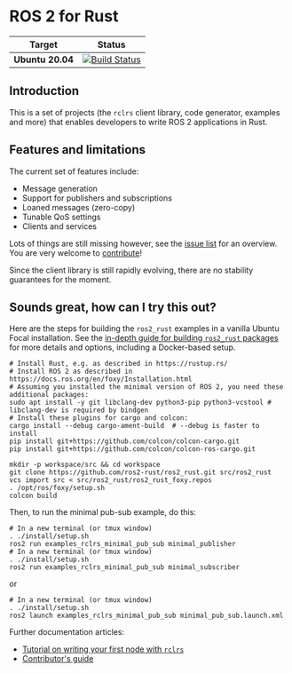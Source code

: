 ROS 2 for Rust
==============

| Target | Status |
|----------|--------|
| **Ubuntu 20.04** | [![Build Status](https://github.com/ros2-rust/ros2_rust/actions/workflows/rust.yml/badge.svg?branch=main)](https://github.com/ros2-rust/ros2_rust/actions/workflows/rust.yml?branch=main) |

Introduction
------------

This is a set of projects (the `rclrs` client library, code generator, examples and more) that
enables developers to write ROS 2 applications in Rust.

Features and limitations
------------------------

The current set of features include:
- Message generation
- Support for publishers and subscriptions
- Loaned messages (zero-copy)
- Tunable QoS settings
- Clients and services

Lots of things are still missing however, see the [issue list](https://github.com/ros2-rust/ros2_rust/issues) for an overview. You are very welcome to [contribute](docs/CONTRIBUTING.md)!

Since the client library is still rapidly evolving, there are no stability guarantees for the moment.

Sounds great, how can I try this out?
-------------------------------------

Here are the steps for building the `ros2_rust` examples in a vanilla Ubuntu Focal installation. See the [in-depth guide for building `ros2_rust` packages](docs/building.md) for more details and options, including a Docker-based setup.

<!--- These steps should be kept in sync with docs/Building.md --->
```shell
# Install Rust, e.g. as described in https://rustup.rs/
# Install ROS 2 as described in https://docs.ros.org/en/foxy/Installation.html
# Assuming you installed the minimal version of ROS 2, you need these additional packages:
sudo apt install -y git libclang-dev python3-pip python3-vcstool # libclang-dev is required by bindgen
# Install these plugins for cargo and colcon:
cargo install --debug cargo-ament-build  # --debug is faster to install
pip install git+https://github.com/colcon/colcon-cargo.git
pip install git+https://github.com/colcon/colcon-ros-cargo.git

mkdir -p workspace/src && cd workspace
git clone https://github.com/ros2-rust/ros2_rust.git src/ros2_rust
vcs import src < src/ros2_rust/ros2_rust_foxy.repos
. /opt/ros/foxy/setup.sh
colcon build
```

Then, to run the minimal pub-sub example, do this:

```shell
# In a new terminal (or tmux window)
. ./install/setup.sh
ros2 run examples_rclrs_minimal_pub_sub minimal_publisher
# In a new terminal (or tmux window)
. ./install/setup.sh
ros2 run examples_rclrs_minimal_pub_sub minimal_subscriber
```
or

```shell
# In a new terminal (or tmux window)
. ./install/setup.sh
ros2 launch examples_rclrs_minimal_pub_sub minimal_pub_sub.launch.xml
```

Further documentation articles:
- [Tutorial on writing your first node with `rclrs`](docs/writing-your-first-rclrs-node.md)
- [Contributor's guide](docs/CONTRIBUTING.md)
